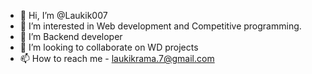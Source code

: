 - 👋 Hi, I’m @Laukik007
- 👀 I’m interested in Web development and Competitive programming.
- 🌱 I’m Backend developer
- 💞️ I’m looking to collaborate on WD projects
- 📫 How to reach me - laukikrama.7@gmail.com

<!---
Laukik007/Laukik007 is a ✨ special ✨ repository because its `README.md` (this file) appears on your GitHub profile.
You can click the Preview link to take a look at your changes.
--->
